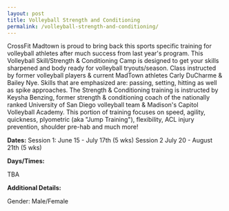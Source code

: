 ```yaml
---
layout: post
title: Volleyball Strength and Conditioning
permalink: /volleyball-strength-and-conditioning/
---
```


CrossFit Madtown is proud to bring back this sports specific training for volleyball athletes after much success from last year's program. This Volleyball Skill/Strength & Conditioning Camp is designed to get your skills sharpened and body ready for volleyball tryouts/season. Class instructed by former volleyball players & current MadTown athletes Carly DuCharme & Bailey Nye. Skills that are emphasized are: passing, setting, hitting as well as spike approaches. The Strength & Conditioning training is instructed by Keysha Benzing, former strength & conditioning coach of the nationally ranked University of San Diego volleyball team & Madison's Capitol Volleyball Academy. This portion of training focuses on speed, agility, quickness, plyometric (aka "Jump Training"), flexibility, ACL injury prevention, shoulder pre-hab and much more!

**Dates:**
Session 1: June 15 - July 17th (5 wks)
Session 2 July 20 - August 21th (5 wks)

**Days/Times:**

TBA

**Additional Details:**

Gender: Male/Female
